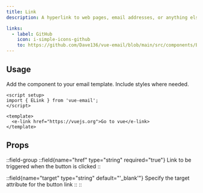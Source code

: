 ```yaml
---
title: Link
description: A hyperlink to web pages, email addresses, or anything else a URL can address.

links:
  - label: GitHub
    icon: i-simple-icons-github
    to: https://github.com/Dave136/vue-email/blob/main/src/components/ELink.vue
---
```



## Usage
Add the component to your email template. Include styles where needed.

```vue
<script setup>
import { ELink } from 'vue-email';
</script>

<template>
  <e-link href="https://vuejs.org">Go to vue</e-link>
</template>
```

## Props

::field-group
  ::field{name="href" type="string" required="true"}
  Link to be triggered when the button is clicked
  ::

  ::field{name="target" type="string" default="'_blank'"}
  Specify the target attribute for the button link
  ::
::
